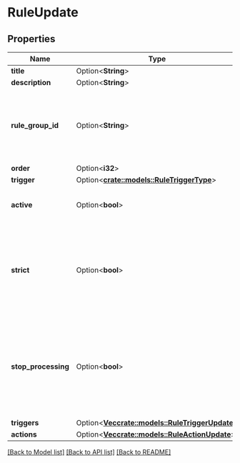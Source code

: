 # RuleUpdate

## Properties

Name | Type | Description | Notes
------------ | ------------- | ------------- | -------------
**title** | Option<**String**> |  | [optional]
**description** | Option<**String**> |  | [optional]
**rule_group_id** | Option<**String**> | ID of the rule group under which the rule must be stored. Either this field or rule_group_title is mandatory. | [optional]
**order** | Option<**i32**> |  | [optional]
**trigger** | Option<[**crate::models::RuleTriggerType**](RuleTriggerType.md)> |  | [optional]
**active** | Option<**bool**> | Whether or not the rule is even active. Default is true. | [optional][default to true]
**strict** | Option<**bool**> | If the rule is set to be strict, ALL triggers must hit in order for the rule to fire. Otherwise, just one is enough. Default value is true. | [optional]
**stop_processing** | Option<**bool**> | If this value is true and the rule is triggered, other rules  after this one in the group will be skipped. Default value is false. | [optional][default to false]
**triggers** | Option<[**Vec<crate::models::RuleTriggerUpdate>**](RuleTriggerUpdate.md)> |  | [optional]
**actions** | Option<[**Vec<crate::models::RuleActionUpdate>**](RuleActionUpdate.md)> |  | [optional]

[[Back to Model list]](../README.md#documentation-for-models) [[Back to API list]](../README.md#documentation-for-api-endpoints) [[Back to README]](../README.md)


